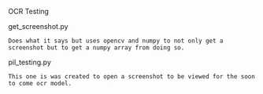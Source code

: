 OCR Testing

get_screenshot.py 

    Does what it says but uses opencv and numpy to not only get a screenshot but to get a numpy array from doing so.

pil_testing.py

    This one is was created to open a screenshot to be viewed for the soon to come ocr model.
